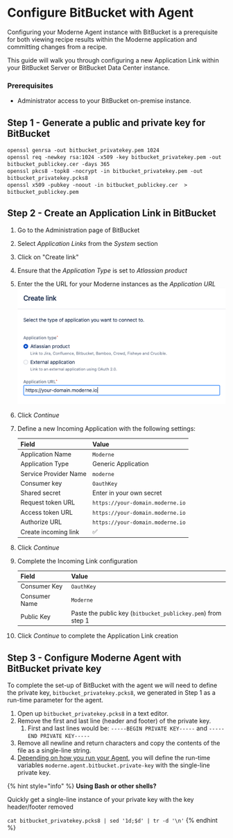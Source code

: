 # Configure BitBucket with Agent

Configuring your Moderne Agent instance with BitBucket is a prerequisite for both viewing recipe results within the Moderne application and committing changes from a recipe.

This guide will walk you through configuring a new Application Link within your BitBucket Server or BitBucket Data Center instance.

### Prerequisites

* Administrator access to your BitBucket on-premise instance.

## Step 1 - Generate a public and private key for BitBucket

```shell
openssl genrsa -out bitbucket_privatekey.pem 1024
openssl req -newkey rsa:1024 -x509 -key bitbucket_privatekey.pem -out bitbucket_publickey.cer -days 365
openssl pkcs8 -topk8 -nocrypt -in bitbucket_privatekey.pem -out bitbucket_privatekey.pcks8
openssl x509 -pubkey -noout -in bitbucket_publickey.cer  > bitbucket_publickey.pem
```

## Step 2 - Create an Application Link in BitBucket

1. Go to the Administration page of BitBucket
2. Select _Application Links_ from the _System_ section&#x20;
3. Click on "Create link"
4. Ensure that the _Application Type_ is set to _Atlassian product_
5. Enter the the URL for your Moderne instances as the _Application URL_ ![create link](../.gitbook/assets/agent-bitbucket-create-link.png)
6. Click _Continue_
7.  Define a new Incoming Application with the following settings:

    | Field                 | Value                            |
    | --------------------- | -------------------------------- |
    | Application Name      | `Moderne`                        |
    | Application Type      | Generic Application              |
    | Service Provider Name | `moderne`                        |
    | Consumer key          | `OauthKey`                       |
    | Shared secret         | Enter in your own secret         |
    | Request token URL     | `https://your-domain.moderne.io` |
    | Access token URL      | `https://your-domain.moderne.io` |
    | Authorize URL         | `https://your-domain.moderne.io` |
    | Create incoming link  | ✅                                |
8. Click _Continue_
9.  Complete the Incoming Link configuration

    | Field         | Value                                                        |
    | ------------- | ------------------------------------------------------------ |
    | Consumer Key  | `OauthKey`                                                   |
    | Consumer Name | `Moderne`                                                    |
    | Public Key    | Paste the public key (`bitbucket_publickey.pem`) from step 1 |
10. Click _Continue_ to complete the Application Link creation

## Step 3 - Configure Moderne Agent with BitBucket private key

To complete the set-up of BitBucket with the agent we will need to define the private key, `bitbucket_privatekey.pcks8`, we generated in Step 1 as a run-time parameter for the agent.

1. Open up `bitbucket_privatekey.pcks8` in a text editor.
2. Remove the first and last line (header and footer) of the private key.&#x20;
   1. First and last lines would be: `-----BEGIN PRIVATE KEY-----` and `-----END PRIVATE KEY-----`
3. Remove all newline and return characters and copy the contents of the file as a single-line string.
4. [Depending on how you run your Agent](on-premise-agent.md#run-the-agent-container), you will define the run-time variables `moderne.agent.bitbucket.private-key` with the single-line private key.

{% hint style="info" %}
**Using Bash or other shells?**&#x20;

Quickly get a single-line instance of your private key with the key header/footer removed

`cat bitbucket_privatekey.pcks8 | sed '1d;$d' | tr -d '\n'`
{% endhint %}
